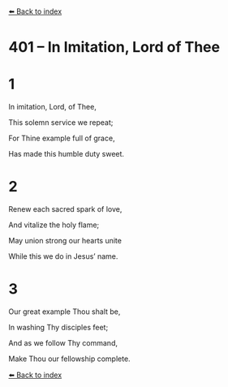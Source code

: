 [⬅️ Back to index](../README.md)

# 401 – In Imitation, Lord of Thee





# 1

In imitation, Lord, of Thee,

This solemn service we repeat;

For Thine example full of grace,

Has made this humble duty sweet.



# 2

Renew each sacred spark of love,

And vitalize the holy flame;

May union strong our hearts unite

While this we do in Jesus’ name.



# 3

Our great example Thou shalt be,

In washing Thy disciples feet;

And as we follow Thy command,

Make Thou our fellowship complete.

[⬅️ Back to index](../README.md)
